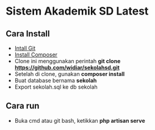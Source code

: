 # Sistem Akademik SD Latest


## Cara Install

-   [Intall Git](https://git-scm.com/downloads)
-   [Install Composer](https://getcomposer.org/download/)
-   Clone ini menggunakan perintah **git clone https://github.com/widiar/sekolahsd.git**
-   Setelah di clone, gunakan **composer install**
-   Buat database bernama **sekolah**
-   Export sekolah.sql ke db sekolah

## Cara run

-   Buka cmd atau git bash, ketikkan **php artisan serve**

